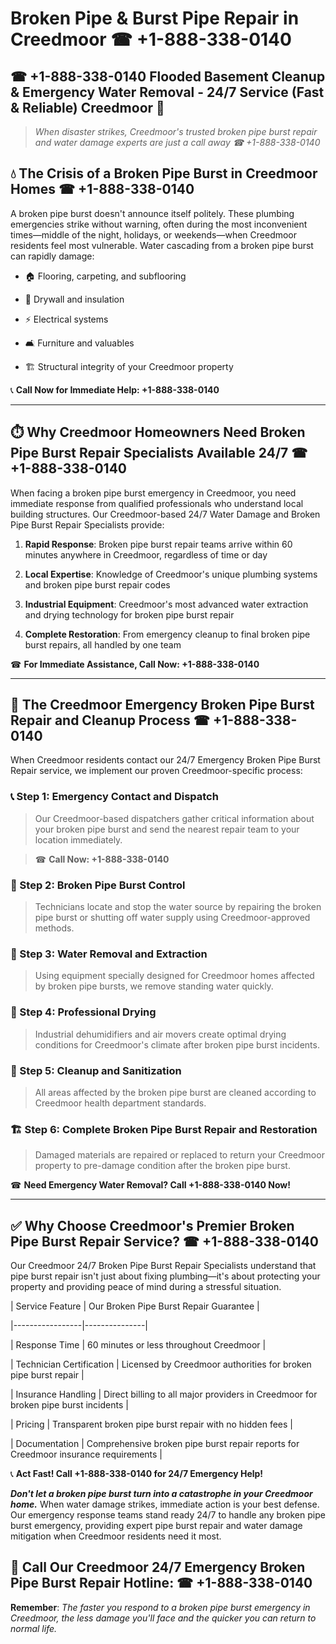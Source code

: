 # Broken Pipe & Burst Pipe Repair in Creedmoor ☎ +1-888-338-0140  
## ☎ +1-888-338-0140 Flooded Basement Cleanup & Emergency Water Removal - 24/7 Service (Fast & Reliable) Creedmoor 🚨  

> *When disaster strikes, Creedmoor's trusted broken pipe burst repair and water damage experts are just a call away ☎ +1-888-338-0140*  

## 💧 The Crisis of a Broken Pipe Burst in Creedmoor Homes ☎ +1-888-338-0140  

A broken pipe burst doesn't announce itself politely. These plumbing emergencies strike without warning, often during the most inconvenient times—middle of the night, holidays, or weekends—when Creedmoor residents feel most vulnerable. Water cascading from a broken pipe burst can rapidly damage:  

* 🏠 Flooring, carpeting, and subflooring  
* 🧱 Drywall and insulation  
* ⚡ Electrical systems  
* 🛋️ Furniture and valuables  
* 🏗️ Structural integrity of your Creedmoor property  

📞 **Call Now for Immediate Help: +1-888-338-0140**  

---  

## ⏱️ Why Creedmoor Homeowners Need Broken Pipe Burst Repair Specialists Available 24/7 ☎ +1-888-338-0140  

When facing a broken pipe burst emergency in Creedmoor, you need immediate response from qualified professionals who understand local building structures. Our Creedmoor-based 24/7 Water Damage and Broken Pipe Burst Repair Specialists provide:  

1. **Rapid Response**: Broken pipe burst repair teams arrive within 60 minutes anywhere in Creedmoor, regardless of time or day  
2. **Local Expertise**: Knowledge of Creedmoor's unique plumbing systems and broken pipe burst repair codes  
3. **Industrial Equipment**: Creedmoor's most advanced water extraction and drying technology for broken pipe burst repair  
4. **Complete Restoration**: From emergency cleanup to final broken pipe burst repairs, all handled by one team  

☎ **For Immediate Assistance, Call Now: +1-888-338-0140**  

---  

## 🔧 The Creedmoor Emergency Broken Pipe Burst Repair and Cleanup Process ☎ +1-888-338-0140  

When Creedmoor residents contact our 24/7 Emergency Broken Pipe Burst Repair service, we implement our proven Creedmoor-specific process:  

### 📞 Step 1: Emergency Contact and Dispatch  
> Our Creedmoor-based dispatchers gather critical information about your broken pipe burst and send the nearest repair team to your location immediately.  
> ☎ **Call Now: +1-888-338-0140**  

### 🚿 Step 2: Broken Pipe Burst Control  
> Technicians locate and stop the water source by repairing the broken pipe burst or shutting off water supply using Creedmoor-approved methods.  

### 🌊 Step 3: Water Removal and Extraction  
> Using equipment specially designed for Creedmoor homes affected by broken pipe bursts, we remove standing water quickly.  

### 💨 Step 4: Professional Drying  
> Industrial dehumidifiers and air movers create optimal drying conditions for Creedmoor's climate after broken pipe burst incidents.  

### 🧼 Step 5: Cleanup and Sanitization  
> All areas affected by the broken pipe burst are cleaned according to Creedmoor health department standards.  

### 🏗️ Step 6: Complete Broken Pipe Burst Repair and Restoration  
> Damaged materials are repaired or replaced to return your Creedmoor property to pre-damage condition after the broken pipe burst.  

☎ **Need Emergency Water Removal? Call +1-888-338-0140 Now!**  

---  

## ✅ Why Choose Creedmoor's Premier Broken Pipe Burst Repair Service? ☎ +1-888-338-0140  

Our Creedmoor 24/7 Broken Pipe Burst Repair Specialists understand that pipe burst repair isn't just about fixing plumbing—it's about protecting your property and providing peace of mind during a stressful situation.  

| Service Feature | Our Broken Pipe Burst Repair Guarantee |  
|-----------------|---------------|  
| Response Time | 60 minutes or less throughout Creedmoor |  
| Technician Certification | Licensed by Creedmoor authorities for broken pipe burst repair |  
| Insurance Handling | Direct billing to all major providers in Creedmoor for broken pipe burst incidents |  
| Pricing | Transparent broken pipe burst repair with no hidden fees |  
| Documentation | Comprehensive broken pipe burst repair reports for Creedmoor insurance requirements |  

📞 **Act Fast! Call +1-888-338-0140 for 24/7 Emergency Help!**  

***Don't let a broken pipe burst turn into a catastrophe in your Creedmoor home.*** When water damage strikes, immediate action is your best defense. Our emergency response teams stand ready 24/7 to handle any broken pipe burst emergency, providing expert pipe burst repair and water damage mitigation when Creedmoor residents need it most.  

## 📱 Call Our Creedmoor 24/7 Emergency Broken Pipe Burst Repair Hotline: ☎ +1-888-338-0140  

**Remember**: *The faster you respond to a broken pipe burst emergency in Creedmoor, the less damage you'll face and the quicker you can return to normal life.*